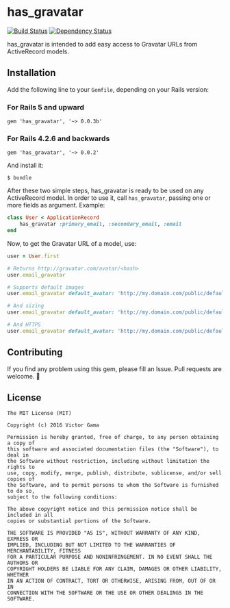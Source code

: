 # has_gravatar

[![Build Status](https://travis-ci.org/victorgama/has_gravatar.png?branch=master)](https://travis-ci.org/victorgama/has_gravatar) [![Dependency Status](https://gemnasium.com/victorgama/has_gravatar.png)](https://gemnasium.com/victorgama/has_gravatar)

has_gravatar is intended to add easy access to Gravatar URLs from ActiveRecord models.

## Installation

Add the following line to your `Gemfile`, depending on your Rails version:

### For Rails 5 and upward
```
gem 'has_gravatar', '~> 0.0.3b'
```

### For Rails 4.2.6 and backwards
```
gem 'has_gravatar', '~> 0.0.2'
```

And install it:
```
$ bundle
```

After these two simple steps, has_gravatar is ready to be used on any ActiveRecord model.
In order to use it, call `has_gravatar`, passing one or more fields as argument. Example:
```ruby
class User < ApplicationRecord
	has_gravatar :primary_email, :secondary_email, :email
end
```

Now, to get the Gravatar URL of a model, use:
```ruby
user = User.first

# Returns http://gravatar.com/avatar/<hash>
user.email_gravatar

# Supports default images
user.email_gravatar default_avatar: 'http://my.domain.com/public/default_gravatar.png'

# And sizing
user.email_gravatar default_avatar: 'http://my.domain.com/public/default_gravatar.png', size: 128

# And HTTPS
user.email_gravatar default_avatar: 'http://my.domain.com/public/default_gravatar.png', size: 128, secure: true

```

## Contributing

If you find any problem using this gem, please fill an Issue. Pull requests are welcome. 🚢

## License

```
The MIT License (MIT)

Copyright (c) 2016 Victor Gama

Permission is hereby granted, free of charge, to any person obtaining a copy of
this software and associated documentation files (the "Software"), to deal in
the Software without restriction, including without limitation the rights to
use, copy, modify, merge, publish, distribute, sublicense, and/or sell copies of
the Software, and to permit persons to whom the Software is furnished to do so,
subject to the following conditions:

The above copyright notice and this permission notice shall be included in all
copies or substantial portions of the Software.

THE SOFTWARE IS PROVIDED "AS IS", WITHOUT WARRANTY OF ANY KIND, EXPRESS OR
IMPLIED, INCLUDING BUT NOT LIMITED TO THE WARRANTIES OF MERCHANTABILITY, FITNESS
FOR A PARTICULAR PURPOSE AND NONINFRINGEMENT. IN NO EVENT SHALL THE AUTHORS OR
COPYRIGHT HOLDERS BE LIABLE FOR ANY CLAIM, DAMAGES OR OTHER LIABILITY, WHETHER
IN AN ACTION OF CONTRACT, TORT OR OTHERWISE, ARISING FROM, OUT OF OR IN
CONNECTION WITH THE SOFTWARE OR THE USE OR OTHER DEALINGS IN THE SOFTWARE.
```
